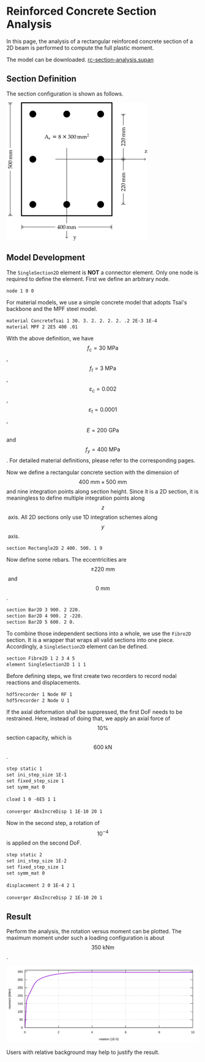 # Reinforced Concrete Section Analysis

In this page, the analysis of a rectangular reinforced concrete section of a 2D beam is performed to compute the full plastic moment.

The model can be downloaded. [rc-section-analysis.supan](rc-section-analysis.supan)

## Section Definition

The section configuration is shown as follows.

![model](rc-section-analysis.png)

## Model Development

The `SingleSection2D` element is **NOT** a connector element. Only one node is required to define the element. First we define an arbitrary node.

```
node 1 0 0
```

For material models, we use a simple concrete model that adopts Tsai's backbone and the MPF steel model.

```
material ConcreteTsai 1 30. 3. 2. 2. 2. 2. .2 2E-3 1E-4
material MPF 2 2E5 400 .01
```

With the above definition, we have $$f_c=30~\text{MPa}$$, $$f_t=3~\text{MPa}$$, $$\varepsilon_c=0.002$$, $$\varepsilon_t=0.0001$$, $$E=200~\text{GPa}$$ and $$f_y=400~\text{MPa}$$. For detailed material definitions, please refer to the corresponding pages.

Now we define a rectangular concrete section with the dimension of $$400~\text{mm}\times500~\text{mm}$$ and nine integration points along section height. Since it is a 2D section, it is meaningless to define multiple integration points along $$z$$ axis. All 2D sections only use 1D integration schemes along $$y$$ axis.

```
section Rectangle2D 2 400. 500. 1 9
```

Now define some rebars. The eccentricities are $$\pm220~\text{mm}$$ and $$0~\text{mm}$$.

```
section Bar2D 3 900. 2 220.
section Bar2D 4 900. 2 -220.
section Bar2D 5 600. 2 0.
```

To combine those independent sections into a whole, we use the `Fibre2D` section. It is a wrapper that wraps all valid sections into one piece. Accordingly, a `SingleSection2D` element can be defined.

```
section Fibre2D 1 2 3 4 5
element SingleSection2D 1 1 1
```

Before defining steps, we first create two recorders to record nodal reactions and displacements.

```
hdf5recorder 1 Node RF 1
hdf5recorder 2 Node U 1
```

If the axial deformation shall be suppressed, the first DoF needs to be restrained. Here, instead of doing that, we apply an axial force of $$10\%$$ section capacity, which is $$600~\text{kN}$$.

```
step static 1
set ini_step_size 1E-1
set fixed_step_size 1
set symm_mat 0

cload 1 0 -6E5 1 1

converger AbsIncreDisp 1 1E-10 20 1
```

Now in the second step, a rotation of $$10^{-4}$$ is applied on the second DoF.

```
step static 2
set ini_step_size 1E-2
set fixed_step_size 1
set symm_mat 0

displacement 2 0 1E-4 2 1

converger AbsIncreDisp 2 1E-10 20 1
```

## Result

Perform the analysis, the rotation versus moment can be plotted. The maximum moment under such a loading configuration is about $$350~\text{kNm}$$.

![rotation versus moment](rc-section-analysis.svg)

Users with relative background may help to justify the result.
